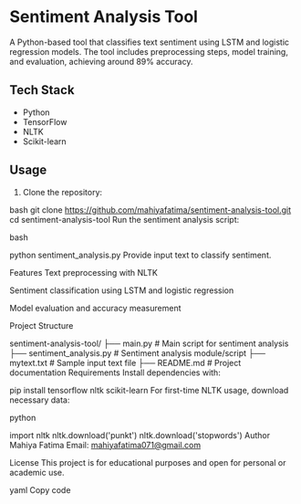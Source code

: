 # Sentiment Analysis Tool

A Python-based tool that classifies text sentiment using LSTM and logistic regression models. The tool includes preprocessing steps, model training, and evaluation, achieving around 89% accuracy.

## Tech Stack

- Python  
- TensorFlow  
- NLTK  
- Scikit-learn  

## Usage

1. Clone the repository:

bash
git clone https://github.com/mahiyafatima/sentiment-analysis-tool.git
cd sentiment-analysis-tool
Run the sentiment analysis script:

bash

python sentiment_analysis.py
Provide input text to classify sentiment.

Features
Text preprocessing with NLTK

Sentiment classification using LSTM and logistic regression

Model evaluation and accuracy measurement

Project Structure

sentiment-analysis-tool/
├── main.py                  # Main script for sentiment analysis
├── sentiment_analysis.py    # Sentiment analysis module/script
├── mytext.txt               # Sample input text file
├── README.md                # Project documentation
Requirements
Install dependencies with:


pip install tensorflow nltk scikit-learn
For first-time NLTK usage, download necessary data:

python

import nltk
nltk.download('punkt')
nltk.download('stopwords')
Author
Mahiya Fatima
Email: mahiyafatima071@gmail.com

License
This project is for educational purposes and open for personal or academic use.

yaml
Copy code
